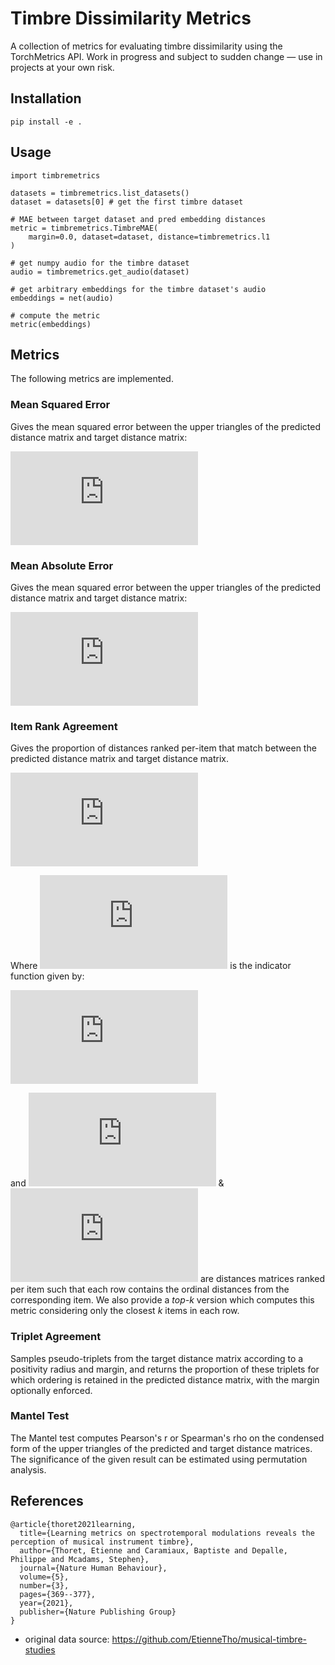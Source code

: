 # Timbre Dissimilarity Metrics
A collection of metrics for evaluating timbre dissimilarity using the TorchMetrics API. Work in progress and subject to sudden change — use in projects at your own risk.

## Installation
`pip install -e .`

## Usage
```
import timbremetrics

datasets = timbremetrics.list_datasets()
dataset = datasets[0] # get the first timbre dataset

# MAE between target dataset and pred embedding distances
metric = timbremetrics.TimbreMAE(
    margin=0.0, dataset=dataset, distance=timbremetrics.l1
)

# get numpy audio for the timbre dataset
audio = timbremetrics.get_audio(dataset)

# get arbitrary embeddings for the timbre dataset's audio
embeddings = net(audio)

# compute the metric
metric(embeddings)

```

## Metrics

The following metrics are implemented.

### Mean Squared Error

Gives the mean squared error between the upper triangles of the predicted distance matrix and target distance matrix:

![Mean squared error equation](https://latex.codecogs.com/png.latex?%5Ctext%7BMSE%7D%28D_X%2CD_Y%29%20%3D%20%5Cfrac%7B2%7D%7Bn%28n-1%29%7D%5Csum_%7Bi%3D1%7D%5En%5Csum_%7Bj%3Di&plus;1%7D%5E%7Bn%7D%28D_X-D_Y%29%5E2)

### Mean Absolute Error

Gives the mean squared error between the upper triangles of the predicted distance matrix and target distance matrix:

![Mean absolute error equation](https://latex.codecogs.com/png.latex?%5Ctext%7BMAE%7D%28D_X%2CD_Y%29%20%3D%20%5Cfrac%7B2%7D%7Bn%28n-1%29%7D%5Csum_%7Bi%3D1%7D%5En%5Csum_%7Bj%3Di&plus;1%7D%5E%7Bn%7D%7CD_X-D_Y%7C)

### Item Rank Agreement

Gives the proportion of distances ranked per-item that match between the predicted distance matrix and target distance matrix.

![Item rank agreement equation](https://latex.codecogs.com/png.latex?%5Ctext%7BIRA%7D%28R_X%2CR_Y%29%20%3D%20%5Cfrac%7B1%7D%7Bn%5E2%20-%20n%7D%5Cleft%5B%5Csum_%7Bi%3D1%7D%5En%5Csum_%7Bj%3D1%7D%5E%7Bn%7D%5Cleft%28%201_%7B%5C%7B0%5C%7D%7D%28R_X_%7Bi%2Cj%7D-R_Y_%7Bi%2Cj%7D%29%20%5Cright%20%29%20-n%20%5Cright%5D)

Where ![idf](https://latex.codecogs.com/png.latex?1_A%28x%29) is the indicator function given by:

![Indicator function](https://latex.codecogs.com/png.latex?1_A%28x%29%20%3A%3D%20%5Cbegin%7Bcases%7D%201%20%5Cquad%20%5Ctext%7Bif%20%7D%20x%20%5Cin%20A%20%5C%5C%200%20%5Cquad%20%5Ctext%7Bif%20%7D%20x%20%5Cnotin%20A%20%5C%20%5Cend%7Bcases%7D)

and ![R_X](https://latex.codecogs.com/png.latex?R_X) & ![R_Y](https://latex.codecogs.com/png.latex?R_Y) are distances matrices ranked per item such that each row contains the ordinal distances from the corresponding item. We also provide a _top-k_ version which computes this metric considering only the closest _k_ items in each row.

### Triplet Agreement

Samples pseudo-triplets from the target distance matrix according to a positivity radius and margin, and returns the proportion of these triplets for which ordering is retained in the predicted distance matrix, with the margin optionally enforced.

### Mantel Test

The Mantel test computes Pearson's r or Spearman's rho on the condensed form of the upper triangles of the predicted and target distance matrices. The significance of the given result can be estimated using permutation analysis.

## References
```
@article{thoret2021learning,
  title={Learning metrics on spectrotemporal modulations reveals the perception of musical instrument timbre},
  author={Thoret, Etienne and Caramiaux, Baptiste and Depalle, Philippe and Mcadams, Stephen},
  journal={Nature Human Behaviour},
  volume={5},
  number={3},
  pages={369--377},
  year={2021},
  publisher={Nature Publishing Group}
}
```
- original data source: https://github.com/EtienneTho/musical-timbre-studies 
